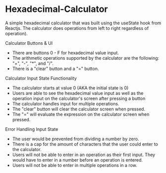 # Hexadecimal-Calculator
A simple hexadecimal calculator that was built using the useState hook from Reactjs.
The calculator does operations from left to right regardless of operation).

Calculator Buttons & UI
- There are buttons 0 - F for hexadecimal value input. 
- The arithmetic operations supported by the calculator are the following: "+", "-", "*", and  "/".
- There is a "clear" button and a "=" button.

Calculator Input State Functionality
- The calculator starts at value 0 (AKA the initial state is 0)
- Users are able to see the hexadecimal value input as well as the operation input on the calculator's screen after pressing a button
- The calculator handles input for multiple operations. 
- The "clear" button will clear the calculator screen when pressed.
- The "=" will evaluate the expression on the calculator screen when pressed.

Error Handling Input State
- The user would be prevented from dividing a number by zero.
- There is a cap for the amount of characters that the user could enter to the calculator.
- Users will not be able to enter in an operation as their first input. They would have to enter in a number before an operation is entered.
- Users will not be able to enter in multiple operations in a row.
